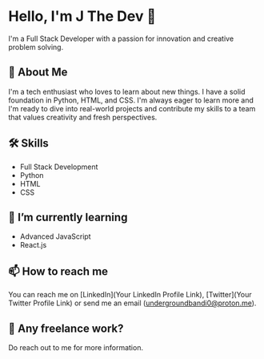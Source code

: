 # Hello, I'm J The Dev 👋

I'm a Full Stack Developer with a passion for innovation and creative problem solving.

## 🚀 About Me

I'm a tech enthusiast who loves to learn about new things. I have a solid foundation in Python, HTML, and CSS. I'm always eager to learn more and I'm ready to dive into real-world projects and contribute my skills to a team that values creativity and fresh perspectives.

## 🛠 Skills
- Full Stack Development
- Python
- HTML
- CSS

## 🌱 I’m currently learning 
- Advanced JavaScript
- React.js

## 📫 How to reach me 
You can reach me on [LinkedIn](Your LinkedIn Profile Link), [Twitter](Your Twitter Profile Link) or send me an email (undergroundbandi0@proton.me).

## 💼 Any freelance work?
Do reach out to me for more information.

